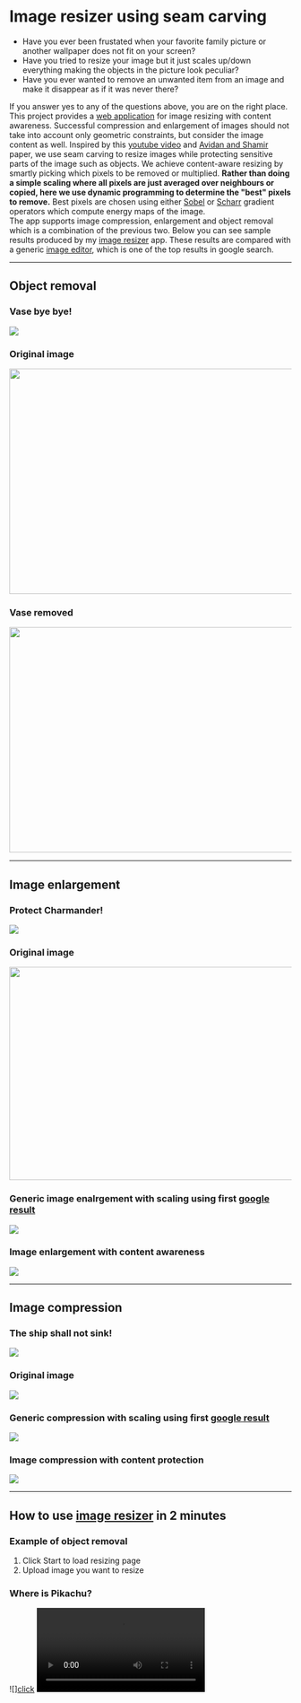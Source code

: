 # Image resizer using seam carving
- Have you ever been frustated when your favorite family picture or another wallpaper does not fit on your screen?
- Have you tried to resize your image but it just scales up/down everything making the objects in the picture look peculiar?
- Have you ever wanted to remove an unwanted item from an image and make it disappear as if it was never there?

If you answer yes to any of the questions above, you are on the right place. This project provides a [web application]() for image resizing with content awareness. Successful compression and enlargement of images should not take into account only  geometric constraints, but consider the image content as well. Inspired by this [youtube video](http://www.youtube.com/watch?v=vIFCV2spKtg) and [Avidan and Shamir](http://graphics.cs.cmu.edu/courses/15-463/2007_fall/hw/proj2/imret.pdf) paper, we use seam carving to resize images while protecting sensitive parts of the image such as objects. We achieve content-aware resizing by smartly picking which pixels to be removed or multiplied. **Rather than doing a simple scaling where all pixels are just averaged over neighbours or copied, here we use dynamic programming to determine the "best" pixels to remove.** Best pixels are chosen using either [Sobel](https://en.wikipedia.org/wiki/Sobel_operator) or [Scharr](https://en.wikipedia.org/wiki/Sobel_operator) gradient operators which  compute energy maps of the image.  
The app supports image compression, enlargement and object removal which is a combination of the previous two. Below you can see sample results produced by my [image resizer]() app. These results are compared with a generic [image editor](https://resizeimage.net/), which is one of the top results in google search.

------------------------------------------------------------------------------------
## Object removal
### Vase bye bye!
![](results/object_removal/sofa.gif)

### Original image
<img src="results/object_removal/sofa.jpg" width = "600" height="402">

### Vase removed
<img src="results/object_removal/sofa_removed.jpeg" width = "600" height="402">

------------------------------------------------------------------------------------
## Image enlargement

### Protect Charmander!
![](results/image_enlargement/charmander.gif)

### Original image
<!-- ![](results/image_enlargement/charmander_Original.png) -->
<img src="results/image_enlargement/charmander_Original.png" width = "600" height="380">

### Generic image enalrgement with scaling using first [google result](https://resizeimage.net/)
![](results/image_enlargement/charmander_Scale.png)

### Image enlargement with content awareness
![](results/image_enlargement/charmander_ImageResizer.png)

------------------------------------------------------------------------------------
## Image compression

### The ship shall not sink!
![](results/image_compression/ship.gif)

### Original image
![](results/image_compression/ship_Original.jpg)

### Generic compression with scaling using first [google result](https://resizeimage.net/) 
![](results/image_compression/ship_Scale.jpg)

### Image compression with content protection
![](results/image_compression/ship_ImageResizer.jpg)

------------------------------------------------------------------------------------
## How to use [image resizer]() in 2 minutes

### Example of object removal
1. Click Start to load resizing page
2. Upload image you want to resize

### Where is Pikachu?
![][click](results/oo.mov)
![](results/oo.mp4)

